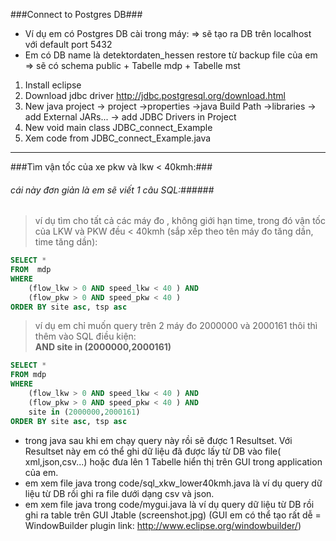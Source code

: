 ###Connect to Postgres DB###
+ Ví dụ em có Postgres DB cài trong máy: => sẽ tạo ra DB trên localhost với default port 5432
+ Em có DB name là detektordaten_hessen restore từ backup file của em => sẽ có schema public + Tabelle mdp + Tabelle mst

1. Install eclipse
2. Download jdbc driver http://jdbc.postgresql.org/download.html
3. New java project -> project ->properties ->java Build Path ->libraries -> add External JARs... -> add JDBC Drivers in Project 
4. New void main class JDBC_connect_Example
5. Xem code from JDBC_connect_Example.java 

___

###Tìm vận tốc của xe pkw và lkw < 40kmh:###
###### cái này đơn giản là em sẽ viết 1 câu SQL:######
> ví dụ tìm cho tất cả các máy đo , không giới hạn time, trong đó vận tốc của LKW và PKW đều < 40kmh (sắp xếp theo tên máy đo tăng dần, time tăng dần):

``````SQL
SELECT * 
FROM  mdp 
WHERE 
	(flow_lkw > 0 AND speed_lkw < 40 ) AND 
	(flow_pkw > 0 AND speed_pkw < 40 ) 
ORDER BY site asc, tsp asc 
``````
> ví dụ em chỉ muốn query trên 2 máy đo 2000000 và 2000161 thôi thì thêm vào SQL điều kiện:<br> 
> **AND site in (2000000,2000161)**

````SQL
SELECT * 
FROM mdp 
WHERE 
	(flow_lkw > 0 AND speed_lkw < 40 ) AND 
	(flow_pkw > 0 AND speed_pkw < 40 ) AND 
	site in (2000000,2000161)
ORDER BY site asc, tsp asc
````
- trong java sau khi em chạy query này rồi sẽ được 1 Resultset. Với Resultset này em có thể ghi dữ liệu đã được lấy từ DB vào file( xml,json,csv...) hoặc đưa lên 1 Tabelle hiển thị trên GUI trong application của em.
- em xem file java trong code/sql_xkw_lower40kmh.java là ví dụ query dữ liệu từ DB rồi ghi ra file dưới dạng csv và json.
- em xem file java trong code/mygui.java là ví dụ query dữ liệu từ DB rồi ghi ra table trên GUI Jtable (screenshot.jpg) (GUI em có thể tạo rất dễ = WindowBuilder plugin link: http://www.eclipse.org/windowbuilder/)